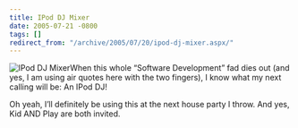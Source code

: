 ```yaml
---
title: IPod DJ Mixer
date: 2005-07-21 -0800
tags: []
redirect_from: "/archive/2005/07/20/ipod-dj-mixer.aspx/"
---
```


![IPod DJ Mixer](https://haacked.com/images/IPodMixer.jpg)When this whole
“Software Development” fad dies out (and yes, I am using air quotes here
with the two fingers), I know what my next calling will be: An IPod DJ!

Oh yeah, I’ll definitely be using this at the next house party I throw.
And yes, Kid AND Play are both invited.

